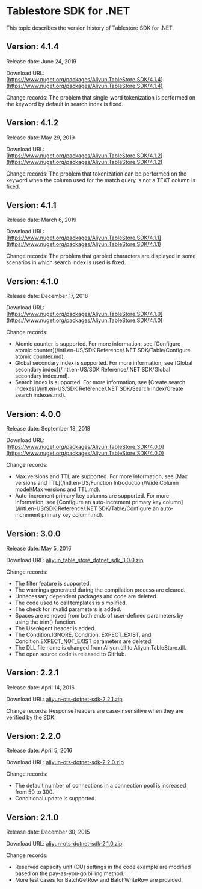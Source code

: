 # Tablestore SDK for .NET

This topic describes the version history of Tablestore SDK for .NET.

## Version: 4.1.4

Release date: June 24, 2019

Download URL: [https://www.nuget.org/packages/Aliyun.TableStore.SDK/4.1.4](https://www.nuget.org/packages/Aliyun.TableStore.SDK/4.1.4)

Change records: The problem that single-word tokenization is performed on the keyword by default in search index is fixed.

## Version: 4.1.2

Release date: May 29, 2019

Download URL: [https://www.nuget.org/packages/Aliyun.TableStore.SDK/4.1.2](https://www.nuget.org/packages/Aliyun.TableStore.SDK/4.1.2)

Change records: The problem that tokenization can be performed on the keyword when the column used for the match query is not a TEXT column is fixed.

## Version: 4.1.1

Release date: March 6, 2019

Download URL: [https://www.nuget.org/packages/Aliyun.TableStore.SDK/4.1.1](https://www.nuget.org/packages/Aliyun.TableStore.SDK/4.1.1)

Change records: The problem that garbled characters are displayed in some scenarios in which search index is used is fixed.

## Version: 4.1.0

Release date: December 17, 2018

Download URL: [https://www.nuget.org/packages/Aliyun.TableStore.SDK/4.1.0](https://www.nuget.org/packages/Aliyun.TableStore.SDK/4.1.0)

Change records:

-   Atomic counter is supported. For more information, see [Configure atomic counter](/intl.en-US/SDK Reference/.NET SDK/Table/Configure atomic counter.md).
-   Global secondary index is supported. For more information, see [Global secondary index](/intl.en-US/SDK Reference/.NET SDK/Global secondary index.md).
-   Search index is supported. For more information, see [Create search indexes](/intl.en-US/SDK Reference/.NET SDK/Search Index/Create search indexes.md).

## Version: 4.0.0

Release date: September 18, 2018

Download URL: [https://www.nuget.org/packages/Aliyun.TableStore.SDK/4.0.0](https://www.nuget.org/packages/Aliyun.TableStore.SDK/4.0.0)

Change records:

-   Max versions and TTL are supported. For more information, see [Max versions and TTL](/intl.en-US/Function Introduction/Wide Column model/Max versions and TTL.md).
-   Auto-increment primary key columns are supported. For more information, see [Configure an auto-increment primary key column](/intl.en-US/SDK Reference/.NET SDK/Table/Configure an auto-increment primary key column.md).

## Version: 3.0.0

Release date: May 5, 2016

Download URL: [aliyun\_table\_store\_dotnet\_sdk\_3.0.0.zip](https://ots-public-sdk.oss-cn-hangzhou.aliyuncs.com/aliyun-tablestore-dotnet-sdk-3.0.0.zip)

Change records:

-   The filter feature is supported.
-   The warnings generated during the compilation process are cleared.
-   Unnecessary dependent packages and code are deleted.
-   The code used to call templates is simplified.
-   The check for invalid parameters is added.
-   Spaces are removed from both ends of user-defined parameters by using the trim\(\) function.
-   The UserAgent header is added.
-   The Condition.IGNORE, Condition, EXPECT\_EXIST, and Condition.EXPECT\_NOT\_EXIST parameters are deleted.
-   The DLL file name is changed from Aliyun.dll to Aliyun.TableStore.dll.
-   The open source code is released to GitHub.

## Version: 2.2.1

Release date: April 14, 2016

Download URL: [aliyun-ots-dotnet-sdk-2.2.1.zip](https://ots-public-sdk.oss-cn-hangzhou.aliyuncs.com/aliyun-ots-dotnet-sdk-2.2.1.zip)

Change records: Response headers are case-insensitive when they are verified by the SDK.

## Version: 2.2.0

Release date: April 5, 2016

Download URL: [aliyun-ots-dotnet-sdk-2.2.0.zip](https://ots-public-sdk.oss-cn-hangzhou.aliyuncs.com/aliyun-ots-dotnet-sdk-2.2.0.zip)

Change records:

-   The default number of connections in a connection pool is increased from 50 to 300.
-   Conditional update is supported.

## Version: 2.1.0

Release date: December 30, 2015

Download URL: [aliyun-ots-dotnet-sdk-2.1.0.zip](https://ots-public-sdk.oss-cn-hangzhou.aliyuncs.com/aliyun-ots-dotnet-sdk-2.1.0.zip)

Change records:

-   Reserved capacity unit \(CU\) settings in the code example are modified based on the pay-as-you-go billing method.
-   More test cases for BatchGetRow and BatchWriteRow are provided.

